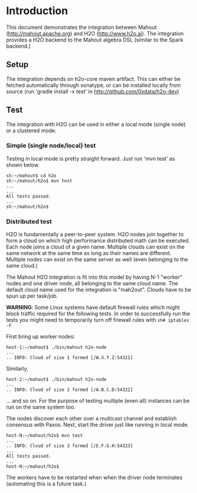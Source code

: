 <!--
 Licensed to the Apache Software Foundation (ASF) under one or more
 contributor license agreements.  See the NOTICE file distributed with
 this work for additional information regarding copyright ownership.
 The ASF licenses this file to You under the Apache License, Version 2.0
 (the "License"); you may not use this file except in compliance with
 the License.  You may obtain a copy of the License at

     http://www.apache.org/licenses/LICENSE-2.0

 Unless required by applicable law or agreed to in writing, software
 distributed under the License is distributed on an "AS IS" BASIS,
 WITHOUT WARRANTIES OR CONDITIONS OF ANY KIND, either express or implied.
 See the License for the specific language governing permissions and
 limitations under the License.
-->

# Introduction

This document demonstrates the integration between Mahout (http://mahout.apache.org) and H2O (http://www.h2o.ai). The integration provides a H2O backend to the Mahout algebra DSL (similar to the Spark backend.)

## Setup

The integration depends on h2o-core maven artifact. This can either be fetched automatically through sonatype, or can be installed locally from source (run 'gradle install -x test' in http://github.com/0xdata/h2o-dev)

## Test

The integration with H2O can be used in either a local mode (single node) or a clustered mode.

### Simple (single node/local) test

Testing in local mode is pretty straight forward. Just run 'mvn test' as shown below.

    sh:~/mahout$ cd h2o
    sh:~/mahout/h2o$ mvn test
    ...
    ...
    All tests passed.
    ...
    sh:~/mahout/h2o$

### Distributed test

H2O is fundamentally a peer-to-peer system. H2O nodes join together to form a cloud on which high performance distributed math can be executed. Each node joins a cloud of a given name. Multiple clouds can exist on the same network at the same time as long as their names are different. Multiple nodes can exist on the same server as well (even belonging to the same cloud.)

The Mahout H2O integration is fit into this model by having N-1 "worker" nodes and one driver node, all belonging to the same cloud name. The default cloud name used for the integration is "mah2out". Clouds have to be spun up per task/job.

**WARNING**: Some Linux systems have default firewall rules which might block traffic required for the following tests. In order to successfully run the tests you might need to temporarily turn off firewall rules with `sh# iptables -F`

First bring up worker nodes:

    host-1:~/mahout$ ./bin/mahout h2o-node
    ...
    .. INFO: Cloud of size 1 formed [/W.X.Y.Z:54321]

Similarly,

    host-2:~/mahout$ ./bin/mahout h2o-node
    ...
    .. INFO: Cloud of size 2 formed [/A.B.C.D:54322]

... and so on. For the purpose of testing multiple (even all) instances can be run on the same system too.

The nodes discover each other over a multicast channel and establish consensus with Paxos. Next, start the driver just like running in local mode.

    host-N:~/mahout/h2o$ mvn test
    ...
    .. INFO: Cloud of size 3 formed [/E.F.G.H:54323]
    ...
    All tests passed.
    ...
    host-N:~/mahout/h2o$

The workers have to be restarted when when the driver node terminates (automating this is a future task.)